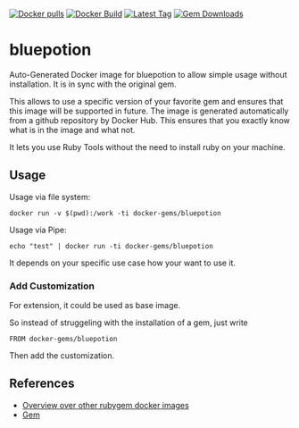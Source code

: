 [![Docker pulls](https://img.shields.io/docker/pulls/rubygem/bluepotion.svg)](https://hub.docker.com/r/rubygem/bluepotion/)
[![Docker Build](https://img.shields.io/docker/automated/rubygem/bluepotion.svg)](https://hub.docker.com/r/rubygem/bluepotion/)
[![Latest Tag](https://img.shields.io/github/tag/docker-rubygem/bluepotion.svg)](https://hub.docker.com/r/rubygem/bluepotion/)
[![Gem Downloads](https://img.shields.io/gem/dt/bluepotion.svg)](https://rubygems.org/gems/bluepotion/)
# bluepotion

Auto-Generated Docker image for bluepotion to allow simple usage without installation.
It is in sync with the original gem.

This allows to use a specific version of your favorite gem and ensures that this image will be supported in future.
The image is generated automatically from a github repository by Docker Hub.
This ensures that you exactly know what is in the image and what not.

It lets you use Ruby Tools without the need to install ruby on your machine.

## Usage

Usage via file system:

`docker run -v $(pwd):/work -ti docker-gems/bluepotion`

Usage via Pipe:

`echo "test" | docker run -ti docker-gems/bluepotion`

It depends on your specific use case how your want to use it.

### Add Customization

For extension, it could be used as base image.

So instead of struggeling with the installation of a gem, just write

`FROM docker-gems/bluepotion`

Then add the customization.

## References

 - [Overview over other rubygem docker images](https://github.com/thinkbot/docker-rubygem)
 - [Gem](https://rubygems.org/gems/bluepotion/)
